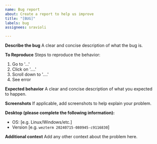 ```yaml
---
name: Bug report
about: Create a report to help us improve
title: "[BUG]"
labels: bug
assignees: sravioli

---
```


**Describe the bug**
A clear and concise description of what the bug is.

**To Reproduce**
Steps to reproduce the behavior:

1. Go to '...'
2. Click on '....'
3. Scroll down to '....'
4. See error

**Expected behavior**
A clear and concise description of what you expected to happen.

**Screenshots**
If applicable, add screenshots to help explain your problem.

**Desktop (please complete the following information):**

- OS: [e.g. Linux/Windows/etc.]
- Version [e.g. `wezterm 20240715-080945-c9116830`]

**Additional context**
Add any other context about the problem here.
